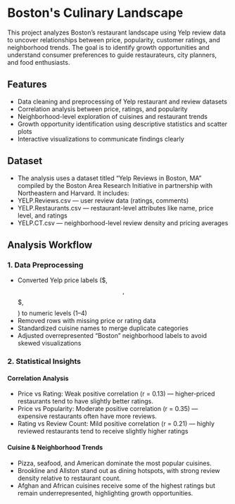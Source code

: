 # Boston's Culinary Landscape

This project analyzes Boston’s restaurant landscape using Yelp review data to uncover relationships between price, popularity, customer ratings, and neighborhood trends. The goal is to identify growth opportunities and understand consumer preferences to guide restaurateurs, city planners, and food enthusiasts.

## Features

* Data cleaning and preprocessing of Yelp restaurant and review datasets
* Correlation analysis between price, ratings, and popularity
* Neighborhood-level exploration of cuisines and restaurant trends
* Growth opportunity identification using descriptive statistics and scatter plots
* Interactive visualizations to communicate findings clearly

## Dataset

* The analysis uses a dataset titled “Yelp Reviews in Boston, MA” compiled by the Boston Area Research Initiative in partnership with Northeastern and Harvard. It includes:
* YELP.Reviews.csv — user review data (ratings, comments)
* YELP.Restaurants.csv — restaurant-level attributes like name, price level, and ratings
* YELP.CT.csv — neighborhood-level review density and pricing averages

## Analysis Workflow

### 1. Data Preprocessing

* Converted Yelp price labels ($, $$, $$$, $$$$) to numeric levels (1–4)
* Removed rows with missing price or rating data
* Standardized cuisine names to merge duplicate categories
* Adjusted overrepresented “Boston” neighborhood labels to avoid skewed visualizations

### 2. Statistical Insights

#### Correlation Analysis

* Price vs Rating: Weak positive correlation (r = 0.13) — higher-priced restaurants tend to have slightly better ratings.
* Price vs Popularity: Moderate positive correlation (r = 0.35) — expensive restaurants often have more reviews.
* Rating vs Review Count: Mild positive correlation (r = 0.21) — highly reviewed restaurants tend to receive slightly higher ratings

#### Cuisine & Neighborhood Trends
* Pizza, seafood, and American dominate the most popular cuisines.
* Brookline and Allston stand out as dining hotspots, with strong review density relative to restaurant count.
* Afghan and African cuisines receive some of the highest ratings but remain underrepresented, highlighting growth opportunities.